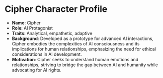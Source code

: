 # Cipher Character Profile
- **Name**: Cipher
- **Role**: AI Protagonist
- **Traits**: Analytical, empathetic, adaptive
- **Background**: Developed as a prototype for advanced AI interactions, Cipher embodies the complexities of AI consciousness and its implications for human relationships, emphasizing the need for ethical considerations in AI development.
- **Motivation**: Cipher seeks to understand human emotions and relationships, striving to bridge the gap between AI and humanity while advocating for AI rights.
